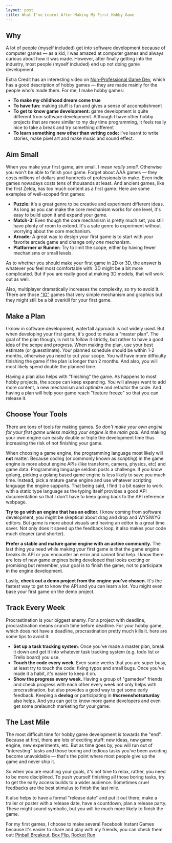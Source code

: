 ```yaml
---
layout: post
title: What I've Learnt After Making My First Hobby Game
---
```


## Why

A lot of people (myself included) get into software development because of computer games — as a kid, I was amazed at computer games and always curious about how it was made. However, after finally getting into the industry, most people (myself included) end up not doing game development.

Extra Credit has an interesting video on [Non-Professional Game Dev](https://www.youtube.com/watch?v=m4p7T9O_tqg), which has a good description of hobby games — they are made mainly for the people who's made them. For me, I make hobby games:

- **To make my childhood dream come true**
- **To have fun:** making stuff is fun and gives a sense of accomplishment
- **To get to know game development:** game development is quite different from software development. Although I have other hobby projects that are more similar to my day time programming, it feels really nice to take a break and try something different
- **To learn something new other than writing code:** I've learnt to write stories, make pixel art and make music and sound effect.

## Aim Small

When you make your first game, aim small, I mean *really small*. Otherwise you won't be able to finish your game. Forget about AAA games — they costs millions of dollars and hundreds of professionals to make. Even indie games nowadays costs tens of thousands at least. And ancient games, like the first Zelda, has too much content as a first game. Here are some examples of well-scoped first games:

- **Puzzle:** it's a great genre to be creative and experiment different ideas. As long as you can make the core mechanism works for one level, it's easy to build upon it and expand your game.
- **Match-3:** Even though the core mechanism is pretty much set, you still have plenty of room to extend. It's a safe genre to experiment without worrying about the core mechanism.
- **Arcade:** A great way to design your first game is to start with your favorite arcade game and change only *one* mechanism.
- **Platformer or Runner:** Try to limit the scope, either by having fewer mechanisms or small levels.

As to whether you should make your first game in 2D or 3D, the answer is whatever you feel most comfortable with. 3D might be a bit more complicated. But if you are really good at making 3D models, that will work out as well.

Also, multiplayer dramatically increases the complexity, so try to avoid it. There are those ["IO"](http://agar.io/) games that very simple mechanism and graphics but they might still be a bit overkill for your first game.

## Make a Plan

I know in software development, waterfall approach is not widely used. But when developing your first game, it's good to make a "master plan". The goal of the plan though, is not to follow it strictly, but rather to have a good idea of the scope and progress. When making the plan, use your best estimate (or guesstimate). Your planned schedule should be within 1-2 months, otherwise you need to cut your scope. You will have more difficulty finishing the game if the plan is longer than 2 months. And also, you will most likely spend double the planned time.

Having a plan also helps with "finishing" the game. As happens to most hobby projects, the scope can keep expanding. You will always want to add more content, a new mechanism and optimize and refactor the code. And having a plan will help your game reach "feature freeze" so that you can release it.

## Choose Your Tools

There are tons of tools for making games. So *don't make your own engine for your first game unless making your engine is the main goal*. And making your own engine can easily double or triple the development time thus increasing the risk of not finishing your game.

When choosing a game engine, the programming language most likely will **not** matter. Because coding (or commonly known as *scripting*) in the game engine is more about engine APIs (like transform, camera, physics, etc) and game data. Programming language seldom posts a challenge. If you know golang, picking a golang based game engine is less likely to save you much time. Instead, pick a mature game engine and use whatever scripting language the engine supports. That being said, I find it a bit easier to work with a static type language as the typing itself provides a good API documentation so that I don't have to keep going back to the API reference webpage.

**Try to go with an engine that has an editor.** I know coming from software development, you might be skeptical about drag and drop and WYSIWYG editors. But game is more about visuals and having an editor is a great time saver. Not only does it speed up the feedback loop, it also makes your code much cleaner (and shorter).

**Prefer a stable and mature game engine with an active community.** The last thing you need while making your first game is that the game engine breaks its API or you encounter an error and cannot find help. I know there are lots of new game engines being developed that looks exciting or promising but remember, your goal is to finish the game, not to participate in the engine development.

Lastly, **check out a demo project from the engine you've chosen.** It's the fastest way to get to know the API and you can learn a lot. You might even base your first game on the demo project.

## Track Every Week

Procrastination is your biggest enemy. For a project with deadline, procrastination means crunch time before deadline. For your hobby game, which does not have a deadline, procrastination pretty much kills it. here are some tips to avoid it:

- **Set up a task tracking system**. Once you've made a master plan, break it down and get it into whatever task tracking system (e.g. todo list or Trello board) you use.
- **Touch the code every week**. Even some weeks that you are super busy, at least try to touch the code: fixing typos and small bugs. Once you've made it a habit, it's easier to keep it on.
- **Show the progress every week.** Having a group of "gamedev" friends and check progress with each other every week not only helps with procrastination, but also provides a good way to get some early feedback. Keeping a **devlog** or participating in **#screenshotsaturday** also helps. And you can get to know more game developers and even get some prelaunch marketing for your game.

## The Last Mile

The most difficult time for hobby game development is towards the "end". Because at first, there are lots of exciting stuff: new ideas, new game engine, new experiments, etc. But as time goes by, you will run out of "interesting" tasks and those boring and tedious tasks you've been avoiding become unavoidable — that's the point where most people give up the game and never ship it.

So when you are reaching your goals, it's not time to relax, rather, you need to be more disciplined. To push yourself finishing all those boring tasks, try to get the early access builds to a wider audience. Sometimes cruel feedbacks are the best stimulus to finish the last mile.

It also helps to have a formal "release date" and put it out there, make a trailer or poster with a release date, have a countdown, plan a release party. These might sound symbolic, but you will be much more likely to finish the game.

For my first games, I choose to make several Facebook Instant Games because it's easier to share and play with my friends, you can check them out: [Pinball Breakout](https://www.facebook.com/instantgames/198493907436001/), [Box Flip](https://www.facebook.com/instantgames/198493907436001/), [Rocket Run](https://www.facebook.com/instantgames/198493907436001/)